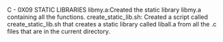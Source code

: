 C - 0X09 STATIC LIBRARIES
libmy.a:Created the static library libmy.a containing all the functions. create_static_lib.sh: Created a script called create_static_lib.sh that creates a static library called liball.a from all the .c files that are in the current directory.

